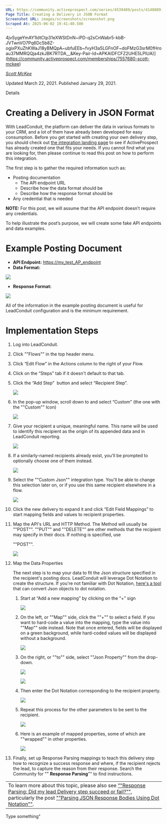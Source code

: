 ```yaml
---
URL: https://community.activeprospect.com/series/4539489/posts/4148089-creating-a-delivery-in-json-format
Page Title: Creating a Delivery in JSON Format
Screenshot URL: images/screenshots/screenshot.png
Scraped At: 2025-06-02 19:41:48.586
---
```

4jvSygeYmAY1ldtCtp31eXWStDnN~iPD-q2sCnWabr5-kbB-JVTwnVO7Pq6Dc5b8Z-ogixPXuZhKWaJ18yBMQpA~ubfuEEb~fvyH3a5LGFnOF~doFMzG3srM0fHroau37MMRQQja4zkJBK7RTDA__&Key-Pair-Id=APKAIDFCFZ2UHE5LPIUA)](https://community.activeprospect.com/memberships/7557680-scott-mckee)

[_Scott McKee_](https://community.activeprospect.com/memberships/7557680-scott-mckee)

Updated March 22, 2021. Published January 29, 2021.

Details

# Creating a Delivery in JSON Format

With LeadConduit, the platform can deliver the data in various formats to your CRM, and a lot of them have already been developed for easy consumption. Before you get started with creating your own delivery step, you should check out [the integration landing page](https://activeprospect.com/integrations/?type=delivery) to see if ActiveProspect has already created one that fits your needs. If you cannot find what you are looking for, then please continue to read this post on how to perform this integration.

The first step is to gather the required information such as:

- Posting documentation
  - The API endpoint URL
  - Describe how the data format should be
  - Describe how the response format should be
- Any credential that is needed

**NOTE:** For this post, we will assume that the API endpoint doesn’t require any credentials.

To help illustrate the post’s purpose, we will create some fake API endpoints and data examples.

# Example Posting Document

- **API Endpoint:** [https://my\_test\_AP\_endpoint](https://my_test_ap_endpoint/)
- **Data Format:**

![](images/image-1.png)
- **Response Format:**

![](images/image-2.png)

All of the information in the example posting document is useful for LeadConduit configuration and is the minimum requirement.

# Implementation Steps

01. Log into LeadConduit.
02. Click ""Flows"" in the top header menu.
03. Click “Edit Flow” in the Actions column to the right of your Flow.
04. Click on the “Steps” tab if it doesn't default to that tab.
05. Click the “Add Step”  button and select “Recipient Step”.

    ![](images/image-3.png)
06. In the pop-up window, scroll down to and select “Custom” (the one with the ""Custom"" Icon)

    ![](images/image-4.png)

07. Give your recipient a unique, meaningful name. This name will be used to identify this recipient as the origin of its appended data and in LeadConduit reporting.

    ![](images/image-5.png)
08. If a similarly-named recipients already exist, you'll be prompted to optionally choose one of them instead.

    ![](images/image-6.png)
09. Select the ""Custom Json"" integration type. You'll be able to change this selection later on, or if you use this same recipient elsewhere in a flow.

    ![](images/image-7.png)
10. Click the new delivery to expand it and click “Edit Field Mappings” to start mapping fields and values to recipient properties.
11. Map the API's URL and HTTP Method. The Method will usually be ""POST"". ""PUT"" and ""DELETE"" are other methods that the recipient may specify in their docs. If nothing is specified, use

    ""POST"".

    ![](images/image-8.png)
12. Map the Data Properties

    The next step is to map your data to fit the Json structure specified in the recipient's posting docs. LeadConduit will leverage Dot Notation to create the structure. If you're not familiar with Dot Notation, [here's a tool](https://www.convertjson.com/json-path-list.htm) that can convert Json objects to dot notation.
    1. Start at “Add a new mapping” by clicking on the “+” sign

       ![](images/image-9.png)
    2. On the left, or ""Map"" side, click the ""+"" to select a field. If you want to hard-code a value into the mapping, type the value into ""Map"" side instead. Note that once entered, fields will be displayed on a green background, while hard-coded values will be displayed without a background.

       ![](images/image-10.png)
    3. On the right, or ""to"" side, select ""Json Property"" from the drop-down.

       ![](images/image-11.png)

       ![](images/image-12.png)
    4. Then enter the Dot Notation corresponding to the recipient property.

       ![](images/image-13.png)
    5. Repeat this process for the other parameters to be sent to the recipient.

       ![](images/image-14.png)
    6. Here is an example of mapped properties, some of which are ""wrapped"" in other properties.

       ![](images/image-15.png)
13. Finally, set up Response Parsing mappings to teach this delivery step how to recognize a success response and where, if the recipient rejects the lead, to capture the reason from their response. Search the Community for "" **Response Parsing**"" to find instructions.

|     |
| --- |
| To learn more about this topic, please also see [""Response Parsing: Did my lead Delivery step succeed or fail?""](https://community.activeprospect.com/series/4093977-response-parsing-did-my-lead-delivery-step-succeed-or-fail), particularly the post [""Parsing JSON Response Bodies Using Dot Notation""](https://community.activeprospect.com/series/4093977/posts/4064908-parsing-json-response-bodies-using-dot-notation). |

Type something"
